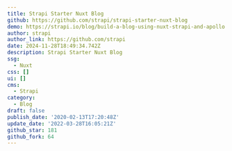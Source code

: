```yaml
---
title: Strapi Starter Nuxt Blog
github: https://github.com/strapi/strapi-starter-nuxt-blog
demo: https://strapi.io/blog/build-a-blog-using-nuxt-strapi-and-apollo
author: strapi
author_link: https://github.com/strapi
date: 2024-11-28T18:49:34.742Z
description: Strapi Starter Nuxt Blog
ssg:
  - Nuxt
css: []
ui: []
cms:
  - Strapi
category:
  - Blog
draft: false
publish_date: '2020-02-13T17:20:48Z'
update_date: '2022-03-28T16:05:21Z'
github_star: 181
github_fork: 64
---
```

